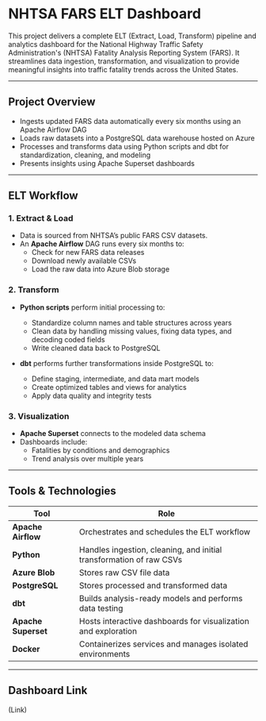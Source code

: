 # NHTSA FARS ELT Dashboard

This project delivers a complete ELT (Extract, Load, Transform) pipeline and analytics dashboard for the National Highway Traffic Safety Administration's (NHTSA) Fatality Analysis Reporting System (FARS). It streamlines data ingestion, transformation, and visualization to provide meaningful insights into traffic fatality trends across the United States.

---

## Project Overview

- Ingests updated FARS data automatically every six months using an Apache Airflow DAG
- Loads raw datasets into a PostgreSQL data warehouse hosted on Azure
- Processes and transforms data using Python scripts and dbt for standardization, cleaning, and modeling
- Presents insights using Apache Superset dashboards

---

## ELT Workflow

### 1. **Extract & Load**

- Data is sourced from NHTSA’s public FARS CSV datasets.
- An **Apache Airflow** DAG runs every six months to:
  - Check for new FARS data releases
  - Download newly available CSVs
  - Load the raw data into Azure Blob storage

### 2. **Transform**

- **Python scripts** perform initial processing to:

  - Standardize column names and table structures across years
  - Clean data by handling missing values, fixing data types, and decoding coded fields
  - Write cleaned data back to PostgreSQL

- **dbt** performs further transformations inside PostgreSQL to:
  - Define staging, intermediate, and data mart models
  - Create optimized tables and views for analytics
  - Apply data quality and integrity tests

### 3. **Visualization**

- **Apache Superset** connects to the modeled data schema
- Dashboards include:
  - Fatalities by conditions and demographics
  - Trend analysis over multiple years

---

## Tools & Technologies

| Tool                | Role                                                                |
| ------------------- | ------------------------------------------------------------------- |
| **Apache Airflow**  | Orchestrates and schedules the ELT workflow                         |
| **Python**          | Handles ingestion, cleaning, and initial transformation of raw CSVs |
| **Azure Blob**      | Stores raw CSV file data                                            |
| **PostgreSQL**      | Stores processed and transformed data                               |
| **dbt**             | Builds analysis-ready models and performs data testing              |
| **Apache Superset** | Hosts interactive dashboards for visualization and exploration      |
| **Docker**          | Containerizes services and manages isolated environments            |

---

## Dashboard Link

(Link)
